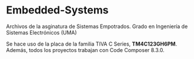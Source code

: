# Embedded-Systems
Archivos de la asginatura de Sistemas Empotrados. Grado en Ingeniería de Sistemas Electrónicos (UMA)

Se hace uso de la placa de la familia TIVA C Series, **TM4C123GH6PM**. Además, todos los proyectos trabajan con Code Composer 8.3.0.
